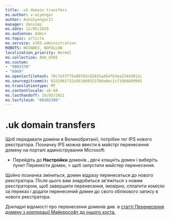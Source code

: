 ```yaml
---
title: .uk domain transfers
ms.author: v-aiyengar
author: AshaIyengar21
manager: dansimp
ms.date: 12/05/2020
ms.audience: Admin
ms.topic: article
ms.service: o365-administration
ROBOTS: NOINDEX, NOFOLLOW
localization_priority: Normal
ms.collection: Adm_O365
ms.custom:
- "9002570"
- "6969"
ms.openlocfilehash: 70c7e57f75e80703c82835ad64fb3ea23443012c
ms.sourcegitcommit: 6332962732a3616605237b0a8ec1cf198d409985
ms.translationtype: MT
ms.contentlocale: uk-UA
ms.lasthandoff: 10/05/2021
ms.locfileid: "60102386"
---
```

# <a name="uk-domain-transfers"></a>.uk domain transfers

Щоб передавати домени в Великобританії, потрібен тег IPS нового реєстратора. Позначку IPS можна ввести в майстрі перенесення домену на порталі адміністрування Microsoft:

- Перейдіть до **Настройки** доменів , двічі клацніть домен і виберіть пункт Перенести домен,  >  [](https://admin.microsoft.com/#/Domains)щоб запустити майстер перенесення. 

Щойно позначка зміниться, домен відразу перенесеться до нового реєстратора. Після цього вам знадобиться зв'яжіться з новим реєстратором, щоб завершити перенесення, імовірно, сплатити комісію за переказ і додати перенесений домен до свого облікового запису в нового реєстратора.

Докладні відомості про перенесення доменів див. в [статті Перенесення домену з корпорації Майкрософт до іншого хоста.](https://docs.microsoft.com/microsoft-365/admin/get-help-with-domains/transfer-a-domain-from-microsoft-to-another-host)
